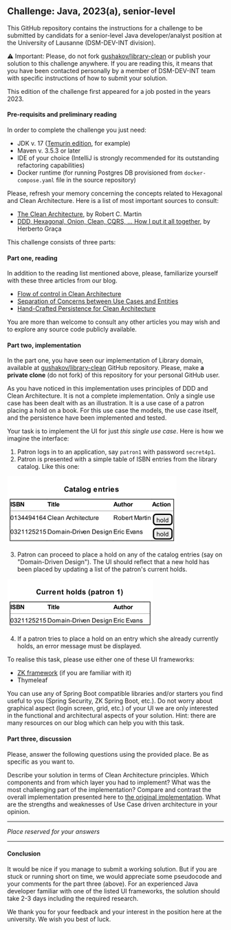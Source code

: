 Challenge: Java, 2023(a), senior-level
---

This GitHub repository contains the instructions for a challenge to be submitted by candidats for a senior-level Java
developer/analyst position at the University of Lausanne (DSM-DEV-INT division).

:warning: Important: Please, do not fork [gushakov/library-clean](https://github.com/gushakov/library-clean) or publish 
your solution to this challenge anywhere. If you are reading this, it means that you have been contacted personally by 
a member of DSM-DEV-INT team with specific instructions of how to submit your solution.

This edition of the challenge first appeared for a job posted in the years 2023.

#### Pre-requisits and preliminary reading

In order to complete the challenge you just need:
- JDK v. 17 ([Temurin edition](https://adoptium.net/temurin/releases/), for example)
- Maven v. 3.5.3 or later
- IDE of your choice (IntelliJ is strongly recommended for its outstanding refactoring capabilities)
- Docker runtime (for running Postgres DB provisioned from `docker-compose.yaml` file in the source repository)

Please, refresh your memory concerning the concepts related to Hexagonal and Clean Architecture. Here is a list of most
important sources to consult:
- [The Clean Architecture](https://blog.cleancoder.com/uncle-bob/2012/08/13/the-clean-architecture.html), by Robert C. Martin
- [DDD, Hexagonal, Onion, Clean, CQRS, … How I put it all together](https://herbertograca.com/2017/11/16/explicit-architecture-01-ddd-hexagonal-onion-clean-cqrs-how-i-put-it-all-together/), by Herberto Graça

This challenge consists of three parts:

#### Part one, reading

In addition to the reading list mentioned above, please, familiarize yourself with these three articles from our blog.

- [Flow of control in Clean Architecture](https://medium.com/unil-ci-software-engineering/flow-of-control-in-clean-architecture-23662dfd24f7)
- [Separation of Concerns between Use Cases and Entities](https://medium.com/unil-ci-software-engineering/separation-of-concern-between-use-cases-and-entities-e3a86cdee49e)
- [Hand-Crafted Persistence for Clean Architecture](https://medium.com/unil-ci-software-engineering/hand-crafted-persistence-for-clean-architecture-3fe46cbef531)

You are more than welcome to consult any other articles you may wish and to explore any source code publicly available.

#### Part two, implementation

In the part one, you have seen our implementation of Library domain, available at 
[gushakov/library-clean](https://github.com/gushakov/library-clean) GitHub repository. Please, make **a private clone**
(do not fork) of this repository for your personal GitHub user.

As you have noticed in this implementation uses principles of DDD and Clean Architecture. It is not a complete 
implementation. Only a single use case has been dealt with as an illustration. It is a use case of a patron placing a
hold on a book. For this use case the models, the use case itself, and the persistence have been implemented and tested.

Your task is to implement the UI for just _this single use case_. Here is how we imagine the interface:

1. Patron logs in to an application, say `patron1` with password `secret4p1`.
2. Patron is presented with a simple table of ISBN entries from the library catalog. Like this one:

![catalog-entries](./docs/catalog-entries.png)

3. Patron can proceed to place a hold on any of the catalog entries (say on "Domain-Driven Design"). The UI should
reflect that a new hold has been placed by updating a list of the patron's current holds.

![current-holds](./docs/current-holds.png)

4. If a patron tries to place a hold on an entry which she already currently holds, an error message must be displayed.

To realise this task, please use either one of these UI frameworks:

- [ZK framework](https://www.zkoss.org/) (if you are familiar with it)
- Thymeleaf

You can use any of Spring Boot compatible libraries and/or starters you find useful to you (Spring Security,
ZK Spring Boot, etc.). 
Do not worry about graphical aspect (login screen, grid, etc.) of your UI we are only interested in the functional and 
architectural aspects of your solution. Hint: there are many resources on our blog which can help you with this task.

#### Part three, discussion

Please, answer the following questions using the provided place. Be as specific as you want to.

Describe your solution in terms of Clean Architecture principles. Which components and from which layer you had to 
implement? What was the most challenging part of the implementation? Compare and contrast the overall implementation
presented here to [the original implementation](https://github.com/ddd-by-examples/library). What are the strengths 
and weaknesses of Use Case driven architecture in your opinion.

---

_Place reserved for your answers_

---

#### Conclusion

It would be nice if you manage to submit a working solution. But if you are stuck or running short on time, we would
appreciate some pseudocode and your comments for the part three (above). For an experienced Java developer familiar with
one of the listed UI frameworks, the solution should take 2-3 days including the required research.

We thank you for your feedback and your interest in the position here at the university. We wish you best of luck.

